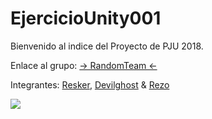 # EjercicioUnity001

Bienvenido al indice del Proyecto de PJU 2018.

Enlace al grupo: [-> RandomTeam <-](grupo.md)

Integrantes:
[Resker](https://github.com/ReskerWolf/), [Devilghost](https://github.com/devilghost666/) & [Rezo](https://github.com/Rezo3/)

[![](https://i.imgflip.com/1wz809.jpg)](https://www.youtube.com/watch?v=kqcIVntQIzc)
